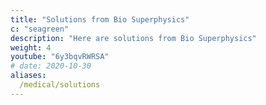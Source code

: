 ```yaml
---
title: "Solutions from Bio Superphysics"
c: "seagreen"
description: "Here are solutions from Bio Superphysics"
weight: 4
youtube: "6y3bqvRWRSA"
# date: 2020-10-30
aliases:
  /medical/solutions
---
```

